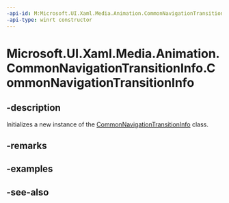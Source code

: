 ```yaml
---
-api-id: M:Microsoft.UI.Xaml.Media.Animation.CommonNavigationTransitionInfo.#ctor
-api-type: winrt constructor
---
```


<!-- Method syntax
public CommonNavigationTransitionInfo()
-->

# Microsoft.UI.Xaml.Media.Animation.CommonNavigationTransitionInfo.CommonNavigationTransitionInfo

## -description
Initializes a new instance of the [CommonNavigationTransitionInfo](commonnavigationtransitioninfo.md) class.

## -remarks

## -examples

## -see-also
